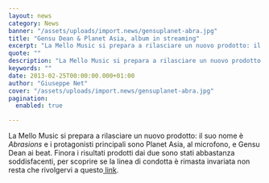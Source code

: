 ```yaml
---
layout: news
category: News
banner: "/assets/uploads/import.news/gensuplanet-abra.jpg"
title: "Gensu Dean & Planet Asia, album in streaming"
excerpt: "La Mello Music si prepara a rilasciare un nuovo prodotto: il suo nome è Abrasions e i protagonisti principali sono Planet Asia, al microfono, e Gensu Dean ai beat. Finora i risultati prodotti dai due sono stati abbastanza soddisfacenti, per scoprire se la linea di condotta è rimasta invariata non resta che rivolgervi a questo [&hellip"
quote: ""
description: "La Mello Music si prepara a rilasciare un nuovo prodotto: il suo nome è Abrasions e i protagonisti principali sono Planet Asia, al microfono, e Gensu Dean ai beat. Finora i risultati prodotti dai due sono stati abbastanza soddisfacenti, per scoprire se la linea di condotta è rimasta invariata non resta che rivolgervi a questo [&hellip"
keywords: ""
date: 2013-02-25T00:00:00.000+01:00
author: "Giuseppe Net"
cover: "/assets/uploads/import.news/gensuplanet-abra.jpg"
pagination:
  enabled: true

---
```


La Mello Music si prepara a rilasciare un nuovo prodotto: il suo nome è _Abrasions_ e i protagonisti principali sono Planet Asia, al microfono, e Gensu Dean ai beat. Finora i risultati prodotti dai due sono stati abbastanza soddisfacenti, per scoprire se la linea di condotta è rimasta invariata non resta che rivolgervi a questo[ link](http://www.djbooth.net/index/albums/review/gensu-dean-planet-asia-abrasions).